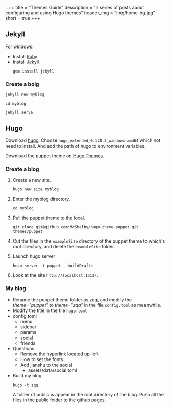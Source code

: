 +++
title = "Themes Guide"
description = "a series of posts about configuring and using Hugo themes"
header_img = "img/home-bg.jpg"
short = true
+++

## Jekyll

For windows:
- Install [Ruby]()
- Install Jekyll
	```
	gem install jekyll
	```
	
### Create a bolg
```
jekyll new myblog
```
```
cd myblog
```
```
jekyll serve
```


## Hugo

Download [hugo](https://github.com/gohugoio/hugo/releases). Choose `hugo_extended_0.120.3_windows-amd64` which not need to install. And add the path of hugo to environment variables.

Download the puppet theme on [Hugo Themes](https://themes.gohugo.io/).



### Create a blog

1. Create a new site.

   ```
   hugo new site myblog
   ```

2. Enter the myblog directory.

   ```
   cd myblog
   ```

3. Pull the puppet theme to the local.

   ```
   git clone git@github.com:McShelby/hugo-theme-puppet.git themes/puppet
   ```

4. Cut the files in the `exampleSite` directory of the puppet theme to which's root directory, and delete the `exampleSite` folder.

5. Launch hugo server

   ```
   hugo server -t puppet --buildDrafts
   ```

6. Look at the site `http://localhost:1313/`.

### My blog

- Rename the puppet theme folder as zqq, and modify the *theme="puppet"* to *theme="zqq"* in the file `config.toml` as meanwhile.
- Modify the title in the file `hugo.toml`
- config.toml
	- menu
	- sidebar
	- params
	- social
	- friends
- Questions
	- Remove the hyperlink located up-left
	- How to set the fonts
	- Add jianshu to the social
		- assets/data/social.toml
- Build my blog
	```
	hugo -t zqq
	```
	A folder of public is appear in the root directory of the blog.
	Push all the files in the public folder to the github pages.
